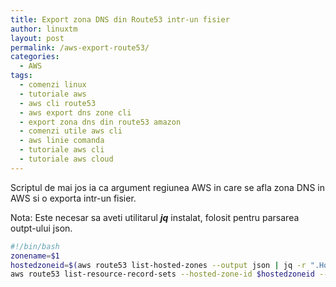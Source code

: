 ```yaml
---
title: Export zona DNS din Route53 intr-un fisier
author: linuxtm
layout: post
permalink: /aws-export-route53/
categories:
  - AWS
tags:
  - comenzi linux
  - tutoriale aws
  - aws cli route53
  - aws export dns zone cli
  - export zona dns din route53 amazon
  - comenzi utile aws cli
  - aws linie comanda
  - tutoriale aws cli
  - tutoriale aws cloud
---
```


Scriptul de mai jos ia ca argument regiunea AWS in care se afla zona DNS in AWS si o exporta intr-un fisier.

Nota: Este necesar sa aveti utilitarul ***jq*** instalat, folosit pentru parsarea outpt-ului json.

```bash
#!/bin/bash
zonename=$1
hostedzoneid=$(aws route53 list-hosted-zones --output json | jq -r ".HostedZones[] | select(.Name == \"$zonename.\") | .Id" | cut -d'/' -f3)
aws route53 list-resource-record-sets --hosted-zone-id $hostedzoneid --output json | jq -jr '.ResourceRecordSets[] | "\(.Name) \t\(.TTL) \t\(.Type) \t\(.ResourceRecords[]?.Value)\n"'
```
